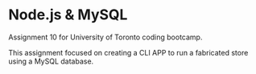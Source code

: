 # Node.js & MySQL

Assignment 10 for University of Toronto coding bootcamp.

This assignment focused on creating a CLI APP to run a fabricated store using a MySQL database.

